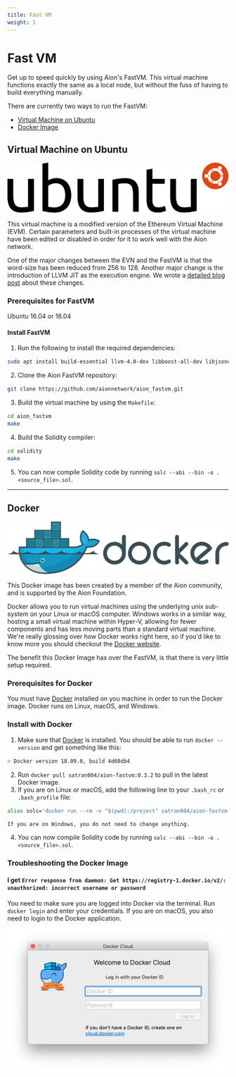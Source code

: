 ```yaml
---
title: Fast VM
weight: 1
---
```


# Fast VM

Get up to speed quickly by using Aion's FastVM. This virtual machine functions exactly the same as a local node, but without the fuss of having to build everything manually.

There are currently two ways to run the FastVM:

- [Virtual Machine on Ubuntu](#section-virtual-machine-on-ubuntu)
- [Docker Image](#section-docker-image)

## Virtual Machine on Ubuntu

![Ubuntu Logo](images/ubuntu-logo.png)

This virtual machine is a modified version of the Ethereum Virtual Machine (EVM). Certain parameters and built-in processes of the virtual machine have been edited or disabled in order for it to work well with the Aion network.

One of the major changes between the EVN and the FastVM is that the word-size has been reduced from 256 to 128. Another major change is the introduction of LLVM JIT as the execution engine. We wrote a [detailed blog post](https://blog.aion.network/aionfastvm-c5ccd1628da0) about these changes.

### Prerequisites for FastVM

Ubuntu 16.04 or 18.04

#### Install FastVM

1. Run the following to install the required dependencies:

```bash
sudo apt install build-essential llvm-4.0-dev libboost-all-dev libjsoncpp-dev git
```

2. Clone the Aion FastVM repository:

```bash
git clone https://github.com/aionnetwork/aion_fastvm.git
```

3. Build the virtual machine by using the `Makefile`:

```bash
cd aion_fastvm
make
```

4. Build the Solidity compiler:

```bash
cd solidity
make
```

5. You can now compile Solidity code by running `solc --abi --bin -o . <source_file>.sol`.

---------------

## Docker

![Docker Logo](images/docker-logo.png)

This Docker image has been created by a member of the Aion community, and is supported by the Aion Foundation.

Docker allows you to run virtual machines using the underlying unix sub-system on your Linux or macOS computer. Windows works in a similar way, hosting a small virtual machine within Hyper-V, allowing for fewer components and has less moving parts than a standard virtual machine. We're really glossing over how Docker works right here, so if you'd like to know more you should checkout the [Docker website](https://www.docker.com/).

The benefit this Docker Image has over the FastVM, is that there is very little setup required.

### Prerequisites for Docker

You must have [Docker](https://www.docker.com/) installed on you machine in order to run the Docker image. Docker runs on Linux, macOS, and Windows.

### Install with Docker

1. Make sure that [Docker](https://www.docker.com/) is installed. You should be able to run `docker --version` and get something like this:

```bash
> Docker version 18.09.0, build 4d60db4
```

2. Run `docker pull satran004/aion-fastvm:0.3.2` to pull in the latest Docker image.
3. If you are on Linux or macOS, add the following line to your `.bash_rc` or `.bash_profile` file:

```bash
alias solc='docker run --rm -v "$(pwd):/project" satran004/aion-fastvm:0.3.2 solc'
```

    If you are on Windows, you do not need to change anything.

4. You can now compile Solidity code by running `solc --abi --bin -o . <source_file>.sol`.

### Troubleshooting the Docker Image

#### I get `Error response from daemon: Get https://registry-1.docker.io/v2/: unauthorized: incorrect username or password`

You need to make sure you are logged into Docker via the terminal. Run `docker login` and enter your credentials. If you are on macOS, you also need to login to the Docker application.

![Docker Login Screen on macOS](images/docker-login-screen-on-macos.png)